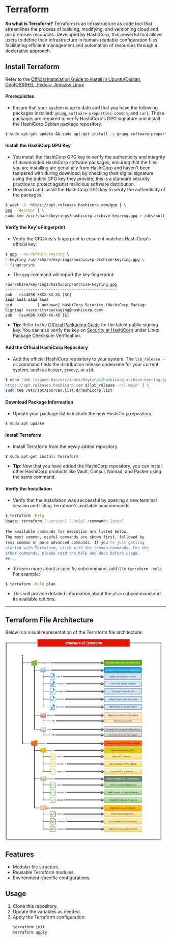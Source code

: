 # Terraform
**So what is Terraform?** Terraform is an infrastructure as code tool that streamlines the process of building, modifying, and versioning cloud and on-premises resources. Developed by HashiCorp, this powerful tool allows users to define their infrastructure in human-readable configuration files, facilitating efficient management and automation of resources through a declarative approach.

## Install Terraform
Refer to the [Official Installation Guide to install in Ubuntu/Debian, CentOS/RHEL, Fedora, Amazon Linux](https://developer.hashicorp.com/terraform/tutorials/aws-get-started/install-cli)

#### Prerequisites
- Ensure that your system is up to date and that you have the following packages installed: `gnupg`, `software-properties-common`, and `curl`. These packages are required to verify HashiCorp's GPG signature and install the HashiCorp Debian package repository.
```bash
$ sudo apt-get update && sudo apt-get install -y gnupg software-properties-common
```

#### Install the HashiCorp GPG Key
- You install the HashiCorp GPG key to verify the authenticity and integrity of downloaded HashiCorp software packages, ensuring that the files you are installing are genuinely from HashiCorp and haven't been tampered with during download, by checking their digital signature using the public GPG key they provide; this is a standard security practice to protect against malicious software distribution.
- Download and install the HashiCorp GPG key to verify the authenticity of the packages.
```bash
$ wget -O- https://apt.releases.hashicorp.com/gpg | \
gpg --dearmor | \
sudo tee /usr/share/keyrings/hashicorp-archive-keyring.gpg > /dev/null
```

#### Verify the Key's Fingerprint
- Verify the GPG key's fingerprint to ensure it matches HashiCorp's official key.
```bash
$ gpg --no-default-keyring \
--keyring /usr/share/keyrings/hashicorp-archive-keyring.gpg \
--fingerprint
```
- The `gpg` command will report the key fingerprint:

```
/usr/share/keyrings/hashicorp-archive-keyring.gpg
-------------------------------------------------
pub   rsa4096 XXXX-XX-XX [SC]
AAAA AAAA AAAA AAAA
uid           [ unknown] HashiCorp Security (HashiCorp Package Signing) <security+packaging@hashicorp.com>
sub   rsa4096 XXXX-XX-XX [E]
```
- **Tip**: Refer to the [Official Packaging Guide](https://www.hashicorp.com/official-packaging-guide) for the latest public signing key. You can also verify the key on [Security at HashiCorp](https://www.hashicorp.com/security) under Linux Package Checksum Verification.

#### Add the Official HashiCorp Repository
- Add the official HashiCorp repository to your system. The `lsb_release -cs` command finds the distribution release codename for your current system, such as `buster`, `groovy`, or `sid`.
```bash
$ echo "deb [signed-by=/usr/share/keyrings/hashicorp-archive-keyring.gpg] \
https://apt.releases.hashicorp.com $(lsb_release -cs) main" | \
sudo tee /etc/apt/sources.list.d/hashicorp.list
```

#### Download Package Information
- Update your package list to include the new HashiCorp repository.
```bash
$ sudo apt update
```

#### Install Terraform
- Install Terraform from the newly added repository.

```bash
$ sudo apt-get install terraform
```
- **Tip**: Now that you have added the HashiCorp repository, you can install other HashiCorp products like Vault, Consul, Nomad, and Packer using the same command.

#### Verify the Installation
- Verify that the installation was successful by opening a new terminal session and listing Terraform's available subcommands.
```bash
$ terraform -help
Usage: terraform [-version] [-help] <command> [args]

The available commands for execution are listed below.
The most common, useful commands are shown first, followed by
less common or more advanced commands. If you're just getting
started with Terraform, stick with the common commands. For the
other commands, please read the help and docs before usage.
##...
```
- To learn more about a specific subcommand, add it to `terraform -help`. For example:
```bash
$ terraform -help plan
```
- This will provide detailed information about the `plan` subcommand and its available options.

---

## Terraform File Architecture

Below is a visual representation of the Terraform file architecture:

![Terraform File Architecture](Terraform%20File%20Architecture.drawio.png)

## Features

- Modular file structure.
- Reusable Terraform modules.
- Environment-specific configurations.

## Usage

1. Clone this repository.
2. Update the variables as needed.
3. Apply the Terraform configuration:
   ```bash
   terraform init
   terraform apply

